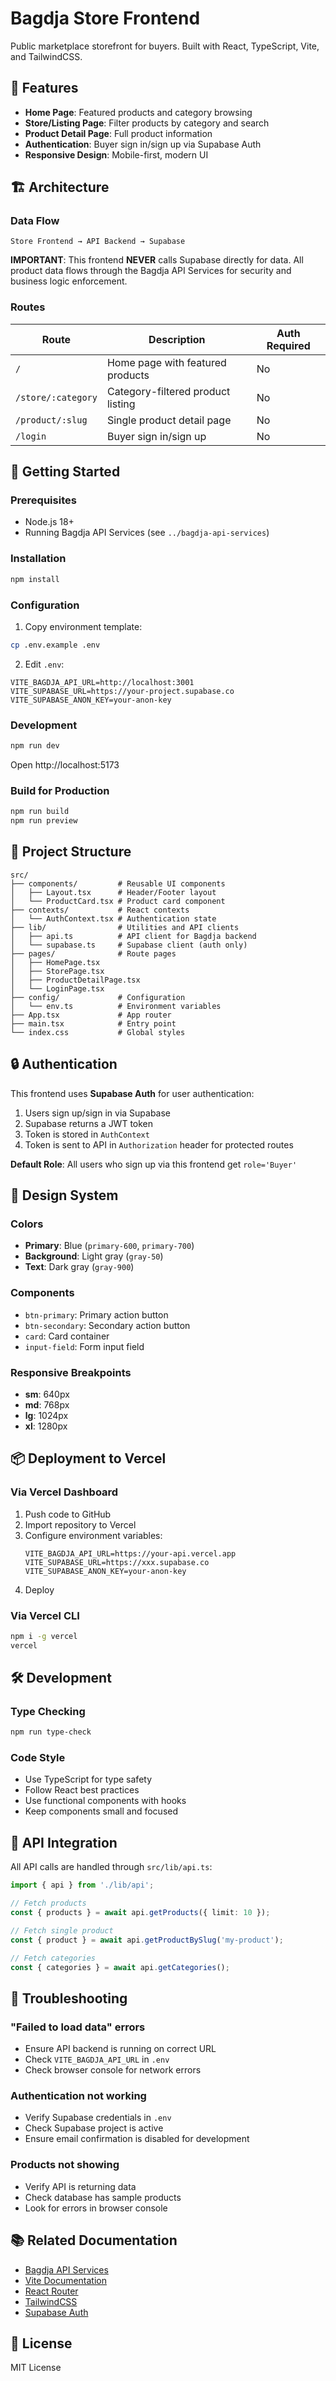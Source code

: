 # Bagdja Store Frontend

Public marketplace storefront for buyers. Built with React, TypeScript, Vite, and TailwindCSS.

## 🎯 Features

- **Home Page**: Featured products and category browsing
- **Store/Listing Page**: Filter products by category and search
- **Product Detail Page**: Full product information
- **Authentication**: Buyer sign in/sign up via Supabase Auth
- **Responsive Design**: Mobile-first, modern UI

## 🏗️ Architecture

### Data Flow
```
Store Frontend → API Backend → Supabase
```

**IMPORTANT**: This frontend **NEVER** calls Supabase directly for data. All product data flows through the Bagdja API Services for security and business logic enforcement.

### Routes

| Route | Description | Auth Required |
|-------|-------------|---------------|
| `/` | Home page with featured products | No |
| `/store/:category` | Category-filtered product listing | No |
| `/product/:slug` | Single product detail page | No |
| `/login` | Buyer sign in/sign up | No |

## 🚀 Getting Started

### Prerequisites
- Node.js 18+
- Running Bagdja API Services (see `../bagdja-api-services`)

### Installation

```bash
npm install
```

### Configuration

1. Copy environment template:
```bash
cp .env.example .env
```

2. Edit `.env`:
```env
VITE_BAGDJA_API_URL=http://localhost:3001
VITE_SUPABASE_URL=https://your-project.supabase.co
VITE_SUPABASE_ANON_KEY=your-anon-key
```

### Development

```bash
npm run dev
```

Open http://localhost:5173

### Build for Production

```bash
npm run build
npm run preview
```

## 📁 Project Structure

```
src/
├── components/         # Reusable UI components
│   ├── Layout.tsx      # Header/Footer layout
│   └── ProductCard.tsx # Product card component
├── contexts/           # React contexts
│   └── AuthContext.tsx # Authentication state
├── lib/                # Utilities and API clients
│   ├── api.ts          # API client for Bagdja backend
│   └── supabase.ts     # Supabase client (auth only)
├── pages/              # Route pages
│   ├── HomePage.tsx
│   ├── StorePage.tsx
│   ├── ProductDetailPage.tsx
│   └── LoginPage.tsx
├── config/             # Configuration
│   └── env.ts          # Environment variables
├── App.tsx             # App router
├── main.tsx            # Entry point
└── index.css           # Global styles
```

## 🔒 Authentication

This frontend uses **Supabase Auth** for user authentication:

1. Users sign up/sign in via Supabase
2. Supabase returns a JWT token
3. Token is stored in `AuthContext`
4. Token is sent to API in `Authorization` header for protected routes

**Default Role**: All users who sign up via this frontend get `role='Buyer'`

## 🎨 Design System

### Colors
- **Primary**: Blue (`primary-600`, `primary-700`)
- **Background**: Light gray (`gray-50`)
- **Text**: Dark gray (`gray-900`)

### Components
- `btn-primary`: Primary action button
- `btn-secondary`: Secondary action button
- `card`: Card container
- `input-field`: Form input field

### Responsive Breakpoints
- **sm**: 640px
- **md**: 768px
- **lg**: 1024px
- **xl**: 1280px

## 📦 Deployment to Vercel

### Via Vercel Dashboard

1. Push code to GitHub
2. Import repository to Vercel
3. Configure environment variables:
   ```
   VITE_BAGDJA_API_URL=https://your-api.vercel.app
   VITE_SUPABASE_URL=https://xxx.supabase.co
   VITE_SUPABASE_ANON_KEY=your-anon-key
   ```
4. Deploy

### Via Vercel CLI

```bash
npm i -g vercel
vercel
```

## 🛠️ Development

### Type Checking
```bash
npm run type-check
```

### Code Style
- Use TypeScript for type safety
- Follow React best practices
- Use functional components with hooks
- Keep components small and focused

## 🔗 API Integration

All API calls are handled through `src/lib/api.ts`:

```typescript
import { api } from './lib/api';

// Fetch products
const { products } = await api.getProducts({ limit: 10 });

// Fetch single product
const { product } = await api.getProductBySlug('my-product');

// Fetch categories
const { categories } = await api.getCategories();
```

## 🐛 Troubleshooting

### "Failed to load data" errors
- Ensure API backend is running on correct URL
- Check `VITE_BAGDJA_API_URL` in `.env`
- Check browser console for network errors

### Authentication not working
- Verify Supabase credentials in `.env`
- Check Supabase project is active
- Ensure email confirmation is disabled for development

### Products not showing
- Verify API is returning data
- Check database has sample products
- Look for errors in browser console

## 📚 Related Documentation

- [Bagdja API Services](../bagdja-api-services/README.md)
- [Vite Documentation](https://vitejs.dev/)
- [React Router](https://reactrouter.com/)
- [TailwindCSS](https://tailwindcss.com/)
- [Supabase Auth](https://supabase.com/docs/guides/auth)

## 📄 License

MIT License

